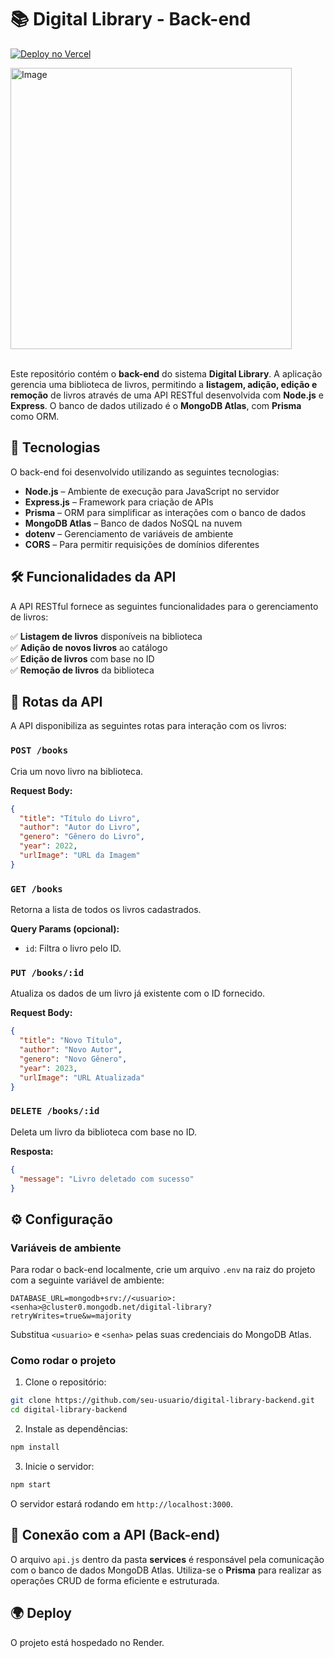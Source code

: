 # 📚 Digital Library - Back-end

[![Deploy no Vercel](https://img.shields.io/badge/Vercel-Digital--Library-blue)](https://digital-library-lizmann.vercel.app/)

<img width="450" alt="Image" src="https://github.com/user-attachments/assets/0f4bab9d-5640-48e4-b6bd-2185c9cef2bd" />
<br><br>

Este repositório contém o **back-end** do sistema **Digital Library**. A aplicação gerencia uma biblioteca de livros, permitindo a **listagem, adição, edição e remoção** de livros através de uma API RESTful desenvolvida com **Node.js** e **Express**. O banco de dados utilizado é o **MongoDB Atlas**, com **Prisma** como ORM.

## 🚀 Tecnologias

O back-end foi desenvolvido utilizando as seguintes tecnologias:

- **Node.js** – Ambiente de execução para JavaScript no servidor
- **Express.js** – Framework para criação de APIs
- **Prisma** – ORM para simplificar as interações com o banco de dados
- **MongoDB Atlas** – Banco de dados NoSQL na nuvem
- **dotenv** – Gerenciamento de variáveis de ambiente
- **CORS** – Para permitir requisições de domínios diferentes

## 🛠️ Funcionalidades da API

A API RESTful fornece as seguintes funcionalidades para o gerenciamento de livros:

✅ **Listagem de livros** disponíveis na biblioteca  
✅ **Adição de novos livros** ao catálogo  
✅ **Edição de livros** com base no ID  
✅ **Remoção de livros** da biblioteca  

## 🔗 Rotas da API

A API disponibiliza as seguintes rotas para interação com os livros:

### `POST /books`
Cria um novo livro na biblioteca.

**Request Body:**

```json
{
  "title": "Título do Livro",
  "author": "Autor do Livro",
  "genero": "Gênero do Livro",
  "year": 2022,
  "urlImage": "URL da Imagem"
}
```

### `GET /books`
Retorna a lista de todos os livros cadastrados.

**Query Params (opcional):**

- `id`: Filtra o livro pelo ID.

### `PUT /books/:id`
Atualiza os dados de um livro já existente com o ID fornecido.

**Request Body:**

```json
{
  "title": "Novo Título",
  "author": "Novo Autor",
  "genero": "Novo Gênero",
  "year": 2023,
  "urlImage": "URL Atualizada"
}
```

### `DELETE /books/:id`
Deleta um livro da biblioteca com base no ID.

**Resposta:**

```json
{
  "message": "Livro deletado com sucesso"
}
```

## ⚙️ Configuração

### Variáveis de ambiente

Para rodar o back-end localmente, crie um arquivo `.env` na raiz do projeto com a seguinte variável de ambiente:

```plaintext
DATABASE_URL=mongodb+srv://<usuario>:<senha>@cluster0.mongodb.net/digital-library?retryWrites=true&w=majority
```

Substitua `<usuario>` e `<senha>` pelas suas credenciais do MongoDB Atlas.

### Como rodar o projeto

1. Clone o repositório:

```bash
git clone https://github.com/seu-usuario/digital-library-backend.git
cd digital-library-backend
```

2. Instale as dependências:

```bash
npm install
```

3. Inicie o servidor:

```bash
npm start
```

O servidor estará rodando em `http://localhost:3000`.


## 🔗 Conexão com a API (Back-end)

O arquivo `api.js` dentro da pasta **services** é responsável pela comunicação com o banco de dados MongoDB Atlas. Utiliza-se o **Prisma** para realizar as operações CRUD de forma eficiente e estruturada.

## 🌍 Deploy
O projeto está hospedado no Render.




